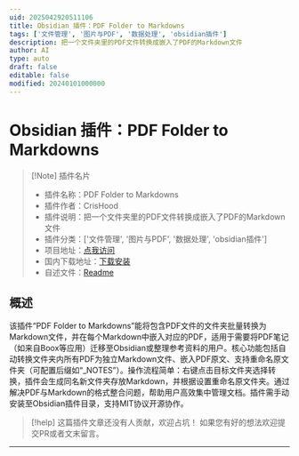 ```yaml
---
uid: 2025042920511106
title: Obsidian 插件：PDF Folder to Markdowns
tags: ['文件管理', '图片与PDF', '数据处理', 'obsidian插件']
description: 把一个文件夹里的PDF文件转换成嵌入了PDF的Markdown文件
author: AI
type: auto
draft: false
editable: false
modified: 20240101000000
---
```


# Obsidian 插件：PDF Folder to Markdowns

> [!Note] 插件名片
> - 插件名称：PDF Folder to Markdowns
> - 插件作者：CrisHood
> - 插件说明：把一个文件夹里的PDF文件转换成嵌入了PDF的Markdown文件
> - 插件分类：['文件管理', '图片与PDF', '数据处理', 'obsidian插件']
> - 项目地址：[点我访问](https://github.com/crishood/pdf-folder-to-markdowns)
> - 国内下载地址：[下载安装](https://pkmer.cn/products/plugin/pluginMarket/?pdf-folder-to-markdowns)
> - 自述文件：[Readme](https://ghproxy.net/https://raw.githubusercontent.com/crishood/pdf-folder-to-markdowns/main/README.md)



## 概述

该插件“PDF Folder to Markdowns”能将包含PDF文件的文件夹批量转换为Markdown文件，并在每个Markdown中嵌入对应的PDF，适用于需要将PDF笔记（如来自Boox等应用）迁移至Obsidian或整理参考资料的用户。核心功能包括自动转换文件夹内所有PDF为独立Markdown文件、嵌入PDF原文、支持重命名原文件夹（可配置后缀如“_NOTES”）。操作流程简单：右键点击目标文件夹选择转换，插件会生成同名新文件夹存放Markdown，并根据设置重命名原文件夹。通过解决PDF与Markdown的格式整合问题，帮助用户高效集中管理文档。插件需手动安装至Obsidian插件目录，支持MIT协议开源协作。


> [!help] 
> 这篇插件文章还没有人贡献，欢迎占坑！
> 如果您有好的想法欢迎提交PR或者文末留言。
> 

---



